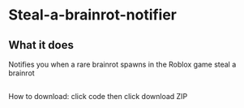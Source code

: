 # Steal-a-brainrot-notifier
## What it does
Notifies you when a rare brainrot spawns in the Roblox game steal a brainrot

##
How to download: click code then click download ZIP
